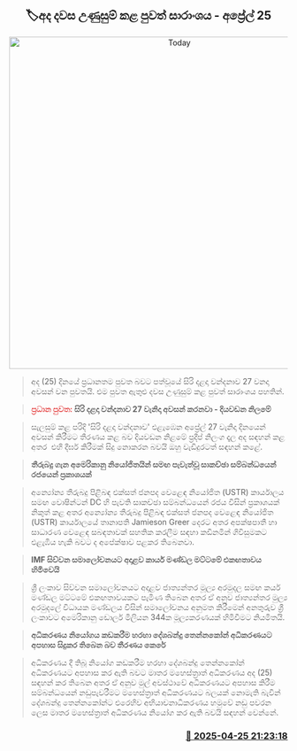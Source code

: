 <p align='center'><b><h2 align='center' title='Today's Hot News Summary - April 25'>🏷අද දවස උණුසුම් කළ පුවත් සාරාංශය - අප්‍රේල් 25</h2></b></p>
<p align='center'><img src='https://helakuru.sgp1.cdn.digitaloceanspaces.com/esana/images/lib/News-summery-2.jpg' width='600' alt='Today's Hot News Summary - April 25'></p>

> අද (25) දින​යේ ප්‍රධානතම පුවත බවට පත්වූයේ සිරි දළදා වන්දනාව 27 වනදා අවසන් වන පුවතයි. එම පුවත ඇතුළු දවස උණුසුම් කළ පුවත් සාරාංශය පහතින්.

> <span style='color:#e64d4d'><strong>ප්‍රධාන පුවත:</strong></span><strong> සිරි දළදා වන්දනාව 27 වැනිදා අවසන් කරනවා - දියවඩන නිලමේ</strong>

> සැලසුම් කළ පරිදි 'සිරි දළදා වන්දනාව' එළැඹෙන අප්‍රේල් 27 වැනිදා දිනයෙන් අවසන් කිරීමට තීරණය කළ බව දියවඩන නිළමේ ප්‍රදීප් නිලංග දෑල අද සඳහන් කළ අතර  එහි දීර්ඝ කිරීමක් සිදු නොකරන බවයි ඔහු වැඩිදුරටත් සඳහන් කළේ.

> <strong>තීරුබදු ගැන අමෙරිකානු නියෝජිතයින් සමඟ පැවැත්වූ සාකච්ඡා සම්බන්ධයෙන් රජයෙන් ප්‍රකාශයක්</strong>

> අන්‍යෝන්‍ය තීරුබදු පිළිබඳ එක්සත් ජනපද වෙළෙඳ නියෝජිත (USTR) කාර්යාලය සමඟ වොෂින්ටන් DC හි පැවති සාකච්ඡා සම්බන්ධයෙන් රජය විසින් ප්‍රකාශයක් නිකුත් කළ අතර අන්‍යෝන්‍ය තීරුබදු පිළිබඳ එක්සත් ජනපද වෙළෙඳ නියෝජිත (USTR) කාර්යාලයේ තානාපති Jamieson Greer දෙරට අතර අපක්ෂපාතී හා සාධාරණ වෙ‍ළෙඳ සබඳතාවක් සහතික කරලීම සඳහා කඩිනමින් ගිවිසුමකට එළැඹිය හැකි බවට ද අපේක්ෂාව පළකර තිබෙනවා.

> <strong>IMF සිව්වන සමාලෝචනයට අදාළව කාර්ය මණ්ඩල මට්ටමේ එකඟතාවය හිමිවෙයි</strong>

> ශ්‍රී ලංකාව සිව්වන සමාලෝචනයට අදාළව ජාත්‍යන්තර මූල්‍ය අරමුදල සමඟ කර්ය මණ්ඩල මට්ටමේ එකඟතාවයකට පැමිණ තිබෙන අතර ඒ අනුව ජාත්‍යන්තර මුල්‍ය අරමුදලේ විධායක මණ්ඩලය විසින් සමාලෝචනය අනුමත කිරීමෙන් අනතුරුව ශ්‍රී ලංකාවට අමෙරිකානු ඩොලර් මිලියන 344ක මූල්‍යකරණයක් හිමිවීමට නියමිතයි.

> <strong>අධිකරණය නියෝගය කඩකරීම හරහා දේශබන්දු තෙන්නකෝන් අධිකරණයට අපහාස සිදුකර තිබෙන බව තීරණය කෙරේ</strong>

> අධිකරණය දී තිබූ නියෝග කඩකරීම හරහා දේශබන්දු තෙන්නකෝන් අධිකරණයට අපහාස කර ඇති බවට මාතර මහෙස්ත්‍රාත් අධිකරණය අද (25) සඳහන් කර තිබෙන අතර ඒ අනුව මුල් අවස්ථාවේ අධිකරණයට අපහාස කිරීම සම්බන්ධයෙන් නඩුපැවරීමට මහෙස්ත්‍රාත් අධිකරණයට බලයක් නොමැති බැවින් දේශබන්දු තෙන්නකෝන්ට එරෙහිව අභියාචනාධිකරණය හමුවේ නඩු පවරන ලෙස මාතර මහෙස්ත්‍රාත් අධිකරණය නියෝග කර ඇති බවයි සඳහන් වෙන්නේ.



<h3 align='right'><a href='https://www.helakuru.lk/esana/p/109571/'>📅 2025-04-25 21:23:18</a></h3>
